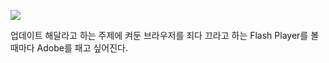 ![](https://41.media.tumblr.com/tumblr_lptn8uNESU1qz6t91o1_540.png)

업데이트 해달라고 하는 주제에 켜둔 브라우저를 죄다 끄라고 하는 Flash Player를 볼 때마다 Adobe를 패고 싶어진다.
